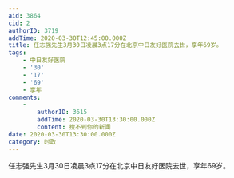 ```yaml
---
aid: 3864
cid: 2
authorID: 3719
addTime: 2020-03-30T12:45:00.000Z
title: 任志强先生3月30日凌晨3点17分在北京中日友好医院去世，享年69岁。
tags:
    - 中日友好医院
    - '30'
    - '17'
    - '69'
    - 享年
comments:
    -
        authorID: 3615
        addTime: 2020-03-30T13:30:00.000Z
        content: 搜不到你的新闻
date: 2020-03-30T13:30:00.000Z
category: 时政
---
```


任志强先生3月30日凌晨3点17分在北京中日友好医院去世，享年69岁。
